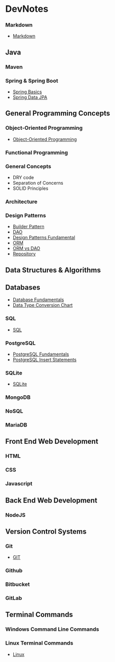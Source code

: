 # **DevNotes**

### **Markdown**  

- [Markdown](./topics/markdown.md)  

## **Java**  

### **Maven**  

### Spring & Spring Boot  

- [Spring Basics](./topics/spring/spring_basics.md)
- [Spring Data JPA](./topics/spring/springdatajpa.md)  

## **General Programming Concepts**  

### **Object-Oriented Programming**  

- [Object-Oriented Programming](./topics/oop.md)  

### **Functional Programming**  

### **General Concepts** 
- DRY code
- Separation of Concerns 
- SOLID Principles

### **Architecture**  

### **Design Patterns**  

- [Builder Pattern](./topics/DesignPatterns/builder.md)
- [DAO](./topics/DesignPatterns/dao.md)
- [Design Patterns Fundamental](./topics/DesignPatterns/design_patterns.md)
- [ORM](./topics/DesignPatterns/orm.md)
- [ORM vs DAO](./topics/DesignPatterns/orm_dao.md)
- [Repository](./topics/DesignPatterns/repository.md)

## **Data Structures & Algorithms**  

## **Databases**  
- [Database Fundamentals](./topics/databases/databaseFundamentals.md)
- [Data Type Conversion Chart](./topics/databases/db_data_types.md)

### **SQL**  
- [SQL](./topics/databases/sql/sql.md)  

### **PostgreSQL**  

- [PostgreSQL Fundamentals](./topics/databases/postgresql/postgresql.md)
- [PostgreSQL Insert Statements](./topics/databases/postgresql/postgresql.md)

### **SQLite**  

- [SQLite](./topics/databases/sqlite/sqlite.md)

### **MongoDB**  

### **NoSQL**

### **MariaDB**

## **Front End Web Development**  

### **HTML**  
  
### **CSS**  
    
### **Javascript**  
    
## **Back End Web Development**  

### **NodeJS**  

## **Version Control Systems**  

### Git  

- [GIT](./topics/git.md)  

### Github  
  
### Bitbucket  
  
### GitLab  

## **Terminal Commands**  

### **Windows Command Line Commands**  

### **Linux Terminal Commands**  

- [Linux](./topics/commands-linux.md)